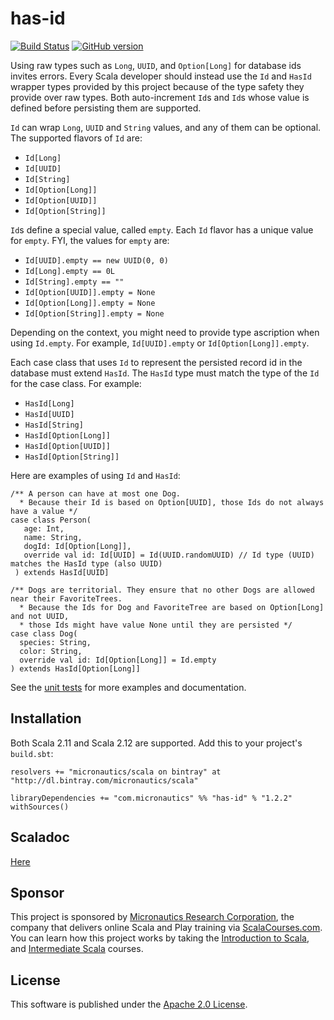 # has-id

[![Build Status](https://travis-ci.org/mslinn/has-id.svg?branch=master)](https://travis-ci.org/mslinn/has-id)
[![GitHub version](https://badge.fury.io/gh/mslinn%2Fhas-id.svg)](https://badge.fury.io/gh/mslinn%2Fhas-id)

Using raw types such as `Long`, `UUID`, and `Option[Long]` for database ids invites errors.
Every Scala developer should instead use the `Id` and `HasId` wrapper types provided by this project
because of the type safety they provide over raw types.
Both auto-increment `Id`s and `Id`s whose value is defined before persisting them are supported.

`Id` can wrap `Long`, `UUID` and `String` values, and any of them can be optional.
The supported flavors of `Id` are: 

  * `Id[Long]`
  * `Id[UUID]`
  * `Id[String]`
  * `Id[Option[Long]]`
  * `Id[Option[UUID]]`
  * `Id[Option[String]]`

`Id`s define a special value, called `empty`.
Each `Id` flavor has a unique value for `empty`.
FYI, the values for `empty` are:

  * `Id[UUID].empty == new UUID(0, 0)`
  * `Id[Long].empty == 0L`
  * `Id[String].empty == ""`
  * `Id[Option[UUID]].empty = None`
  * `Id[Option[Long]].empty = None`
  * `Id[Option[String]].empty = None`

Depending on the context, you might need to provide type ascription when using `Id.empty`.
For example, `Id[UUID].empty` or `Id[Option[Long]].empty`.

Each case class that uses `Id` to represent the persisted record id in the database must extend `HasId`.
The `HasId` type must match the type of the `Id` for the case class.
For example: 
  * `HasId[Long]`
  * `HasId[UUID]`
  * `HasId[String]`
  * `HasId[Option[Long]]`
  * `HasId[Option[UUID]]`
  * `HasId[Option[String]]`

Here are examples of using `Id` and `HasId`:
 
```
/** A person can have at most one Dog. 
  * Because their Id is based on Option[UUID], those Ids do not always have a value */
case class Person(
   age: Int,
   name: String,
   dogId: Id[Option[Long]],
   override val id: Id[UUID] = Id(UUID.randomUUID) // Id type (UUID) matches the HasId type (also UUID)
 ) extends HasId[UUID]

/** Dogs are territorial. They ensure that no other Dogs are allowed near their FavoriteTrees.
  * Because the Ids for Dog and FavoriteTree are based on Option[Long] and not UUID, 
  * those Ids might have value None until they are persisted */
case class Dog(
  species: String,
  color: String,
  override val id: Id[Option[Long]] = Id.empty
) extends HasId[Option[Long]]
```
 
See the [unit tests](https://github.com/mslinn/has-id/blob/master/src/test/scala/IdTest.scala#L32-L62) 
for more examples and documentation.

## Installation
Both Scala 2.11 and Scala 2.12 are supported.
Add this to your project's `build.sbt`:

    resolvers += "micronautics/scala on bintray" at "http://dl.bintray.com/micronautics/scala"

    libraryDependencies += "com.micronautics" %% "has-id" % "1.2.2" withSources()

## Scaladoc
[Here](http://mslinn.github.io/has-id/latest/api/#model.persistence.package)

## Sponsor
This project is sponsored by [Micronautics Research Corporation](http://www.micronauticsresearch.com/),
the company that delivers online Scala and Play training via [ScalaCourses.com](http://www.ScalaCourses.com).
You can learn how this project works by taking the [Introduction to Scala](http://www.ScalaCourses.com/showCourse/40),
and [Intermediate Scala](http://www.ScalaCourses.com/showCourse/45) courses.

## License
This software is published under the [Apache 2.0 License](http://www.apache.org/licenses/LICENSE-2.0.html).
